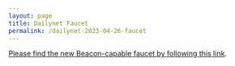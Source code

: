 ```yaml
---
layout: page
title: Dailynet Faucet
permalink: /dailynet-2023-04-26-faucet
---
```


[Please find the new Beacon-capable faucet by following this link](https://faucet.dailynet-2023-04-26.teztnets.xyz).
